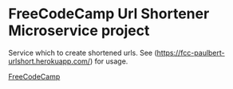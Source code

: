 # FreeCodeCamp Url Shortener Microservice project

Service which to create shortened urls. See (https://fcc-paulbert-urlshort.herokuapp.com/) for usage. 

[FreeCodeCamp](http://www.freecodecamp.com)